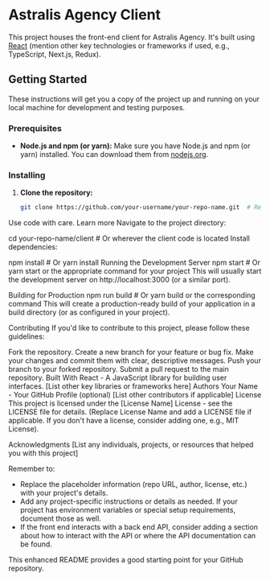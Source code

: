 # Astralis Agency Client

This project houses the front-end client for Astralis Agency. It's built using [React](https://reactjs.org/) (mention other key technologies or frameworks if used, e.g., TypeScript, Next.js, Redux).

## Getting Started

These instructions will get you a copy of the project up and running on your local machine for development and testing purposes.

### Prerequisites

* **Node.js and npm (or yarn):** Make sure you have Node.js and npm (or yarn) installed.  You can download them from [nodejs.org](https://nodejs.org/).

### Installing

1. **Clone the repository:**

   ```bash
   git clone https://github.com/your-username/your-repo-name.git  # Replace with your actual repo URL
Use code with care. Learn more
Navigate to the project directory:

cd your-repo-name/client  # Or wherever the client code is located
Install dependencies:

npm install # Or yarn install
Running the Development Server
npm start # Or yarn start or the appropriate command for your project
This will usually start the development server on http://localhost:3000 (or a similar port).

Building for Production
npm run build # Or yarn build or the corresponding command
This will create a production-ready build of your application in a build directory (or as configured in your project).

Contributing
If you'd like to contribute to this project, please follow these guidelines:

Fork the repository.
Create a new branch for your feature or bug fix.
Make your changes and commit them with clear, descriptive messages.
Push your branch to your forked repository.
Submit a pull request to the main repository.
Built With
React - A JavaScript library for building user interfaces.
[List other key libraries or frameworks here]
Authors
Your Name - Your GitHub Profile (optional)
[List other contributors if applicable]
License
This project is licensed under the [License Name] License - see the LICENSE file for details. (Replace License Name and add a LICENSE file if applicable. If you don't have a license, consider adding one, e.g., MIT License).

Acknowledgments
[List any individuals, projects, or resources that helped you with this project]


Remember to:

* Replace the placeholder information (repo URL, author, license, etc.) with your project's details.
* Add any project-specific instructions or details as needed.  If your project has environment variables or special setup requirements, document those as well.
* If the front end interacts with a back end API, consider adding a section about how to interact with the API or where the API documentation can be found.

This enhanced README provides a good starting point for your GitHub repository.
